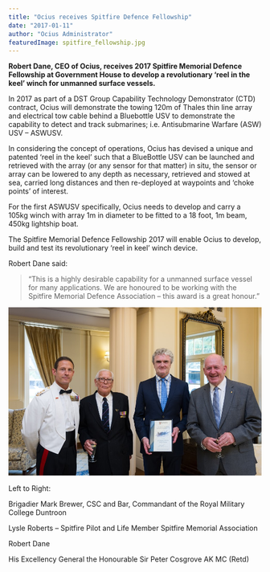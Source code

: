 ```yaml
---
title: "Ocius receives Spitfire Defence Fellowship"
date: "2017-01-11"
author: "Ocius Administrator"
featuredImage: spitfire_fellowship.jpg
---
```


**Robert Dane, CEO of Ocius, receives 2017 Spitfire Memorial Defence Fellowship at Government House to develop a revolutionary ‘reel in the keel’ winch for unmanned surface vessels.**

In 2017 as part of a DST Group Capability Technology Demonstrator (CTD) contract, Ocius will demonstrate the towing 120m of Thales thin line array and electrical tow cable behind a Bluebottle USV to demonstrate the capability to detect and track submarines; i.e. Antisubmarine Warfare (ASW) USV – ASWUSV.

In considering the concept of operations, Ocius has devised a unique and patented ‘reel in the keel’ such that a BlueBottle USV can be launched and retrieved with the array (or any sensor for that matter) in situ, the sensor or array can be lowered to any depth as necessary, retrieved and stowed at sea, carried long distances and then re-deployed at waypoints and ‘choke points’ of interest.

For the first ASWUSV specifically, Ocius needs to develop and carry a 105kg winch with array 1m in diameter to be fitted to a 18 foot, 1m beam, 450kg lightship boat.

The Spitfire Memorial Defence Fellowship 2017 will enable Ocius to develop, build and test its revolutionary ‘reel in keel’ winch device.

Robert Dane said:

> “This is a highly desirable capability for a unmanned surface vessel for many applications. We are honoured to be working with the Spitfire Memorial Defence Association – this award is a great honour.”

![On Monday 6 December 2016, His Excellency Sir Peter Cosgrove AK, MC, Governor-General of the Commonwealth of Australia, hosted a reception for Australian Defence Force Academy (ADFA) Graduands, Royal Military College (RMC) Staff Cadets and the Spitfire Association.](./spitfire_fellowship.jpg)

Left to Right:

Brigadier Mark Brewer, CSC and Bar, Commandant of the Royal Military College Duntroon

Lysle Roberts – Spitfire Pilot and Life Member Spitfire Memorial Association

Robert Dane

His Excellency General the Honourable Sir Peter Cosgrove AK MC (Retd)
